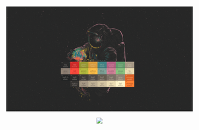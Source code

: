 ![Exemplo de GIF](https://github.com/Moraeszz2/Moraeszz2/blob/main/images/banner.gif)

<p align="center">
    <img src="https://komarev.com/ghpvc/?username=Moraeszz2&style=for-the-badge&color=blue&abbreviated=true" />
</p>
